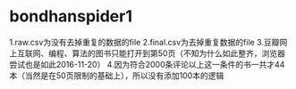 # bondhanspider1
1.raw.csv为没有去掉重复的数据的file
2.final.csv为去掉重复数据的file
3.豆瓣网上互联网、编程、算法的图书只能打开到第50页（不知为什么如此整齐，浏览器尝试也是如此2016-11-20）
4.因为符合2000条评论以上这一条件的书一共才44本（当然是在50页限制的基础上），所以没有添加100本的逻辑
